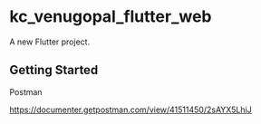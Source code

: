 # kc_venugopal_flutter_web

A new Flutter project.

## Getting Started

Postman

https://documenter.getpostman.com/view/41511450/2sAYX5LhiJ
